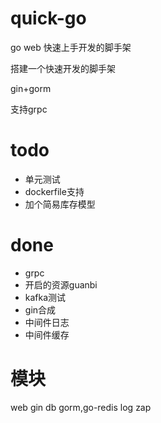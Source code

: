 # quick-go
go web 快速上手开发的脚手架

搭建一个快速开发的脚手架

gin+gorm

支持grpc


# todo
- 单元测试
- dockerfile支持
- 加个简易库存模型

# done
- grpc
- 开启的资源guanbi
- kafka测试
- gin合成
- 中间件日志
- 中间件缓存



# 模块
web gin
db gorm,go-redis
log zap